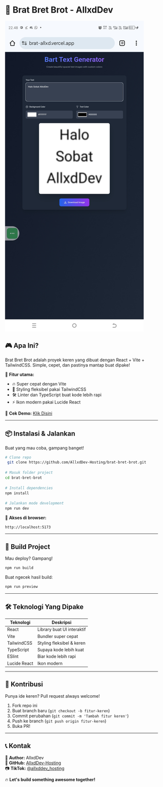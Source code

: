 # 🚀 Brat Bret Brot - AllxdDev

![Preview](https://github.com/AllxdDev-Hosting/Brat-Brot-Costume/blob/main/Screenshot_20250606-224853.jpg)

## 🎮 Apa Ini?
Brat Bret Brot adalah proyek keren yang dibuat dengan React + Vite + TailwindCSS. Simple, cepet, dan pastinya mantap buat dipake!

🎯 **Fitur utama:**
- 🔥 Super cepat dengan Vite
- 🎨 Styling fleksibel pakai TailwindCSS
- 🛠️ Linter dan TypeScript buat kode lebih rapi
- ⚡ Ikon modern pakai Lucide React

🔗 **Cek Demo:** [Klik Disini](https://brat-allxd.vercel.app)

---

## 📦 Instalasi & Jalankan
Buat yang mau coba, gampang banget!

```sh
# Clone repo
 git clone https://github.com/AllxdDev-Hosting/brat-bret-brot.git

# Masuk folder project
cd brat-bret-brot

# Install dependencies
npm install

# Jalankan mode development
npm run dev
```

🚀 **Akses di browser:**
```
http://localhost:5173
```

---

## 🔧 Build Project
Mau deploy? Gampang!
```sh
npm run build
```
Buat ngecek hasil build:
```sh
npm run preview
```

---

## 🛠️ Teknologi Yang Dipake
| Teknologi | Deskripsi |
|-----------|----------|
| React | Library buat UI interaktif |
| Vite | Bundler super cepat |
| TailwindCSS | Styling fleksibel & keren |
| TypeScript | Supaya kode lebih kuat |
| ESlint | Biar kode lebih rapi |
| Lucide React | Ikon modern |

---

## 👾 Kontribusi
Punya ide keren? Pull request always welcome!
1. Fork repo ini
2. Buat branch baru (`git checkout -b fitur-keren`)
3. Commit perubahan (`git commit -m 'Tambah fitur keren'`)
4. Push ke branch (`git push origin fitur-keren`)
5. Buka PR!

---

## 📞 Kontak
📌 **Author:** AllxdDev  
🔗 **GitHub:** [AllxdDev-Hosting](https://github.com/AllxdDev-Hosting)  
📷 **TikTok:** [@allxddev_hosting](https://tiktok.com/allxddev_hosting)  

🔥 **Let's build something awesome together!**

